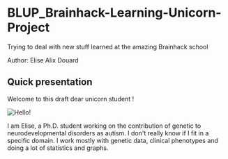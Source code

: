 # BLUP_Brainhack-Learning-Unicorn-Project
Trying to deal with new stuff learned at the amazing Brainhack school

Author: Elise Alix Douard

## Quick presentation

Welcome to this draft dear unicorn student ! 

![Hello!](https://giphy.com/gifs/unicorn-the-big-bang-theory-fantasy-CzQ9Kl1UIt8hG/embed)

I am Elise, a Ph.D. student working on the contribution of genetic to neurodevelopmental disorders as autism. I don't really know if I fit in a specific domain. I work mostly with genetic data, clinical phenotypes and doing a lot of statistics and graphs. 


